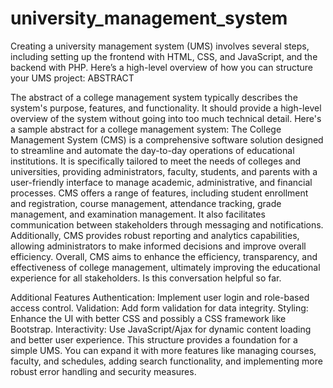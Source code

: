 # university_management_system
Creating a university management system (UMS) involves several steps, including setting up the frontend with HTML, CSS, and JavaScript, and the backend with PHP. Here’s a high-level overview of how you can structure your UMS project:
                                              ABSTRACT

The abstract of a college management system typically describes the system's purpose, features, and functionality. It should provide a high-level overview of the system without going into too much technical detail. Here's a sample abstract for a college management system: The College Management System (CMS) is a comprehensive software solution designed to streamline and automate the day-to-day operations of educational institutions. It is specifically tailored to meet the needs of colleges and universities, providing administrators, faculty, students, and parents with a user-friendly interface to manage academic, administrative, and financial processes. CMS offers a range of features, including student enrollment and registration, course management, attendance tracking, grade management, and examination management. It also facilitates communication between stakeholders through messaging and notifications. Additionally, CMS provides robust reporting and analytics capabilities, allowing administrators to make informed decisions and improve overall efficiency. Overall, CMS aims to enhance the efficiency, transparency, and effectiveness of college management, ultimately improving the educational experience for all stakeholders. Is this conversation helpful so far.




Additional Features
Authentication: Implement user login and role-based access control.
Validation: Add form validation for data integrity.
Styling: Enhance the UI with better CSS and possibly a CSS framework like Bootstrap.
Interactivity: Use JavaScript/Ajax for dynamic content loading and better user experience.
This structure provides a foundation for a simple UMS. You can expand it with more features like managing courses, faculty, and schedules, adding search functionality, and implementing more robust error handling and security measures.
